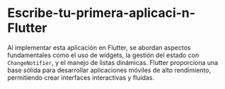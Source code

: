 # Escribe-tu-primera-aplicaci-n-Flutter
Al implementar esta aplicación en Flutter, se abordan aspectos fundamentales como el uso de widgets, la gestión del estado con `ChangeNotifier`, y el manejo de listas dinámicas. Flutter proporciona una base sólida para desarrollar aplicaciones móviles de alto rendimiento, permitiendo crear interfaces interactivas y fluidas. 
